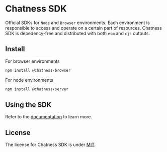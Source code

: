 # Chatness SDK

Official SDKs for `Node` and `Browser` environments. Each environment is responsible to access and operate on a certain part of resources. Chatness SDK is depedency-free and distributed with both `esm` and `cjs` outputs.

## Install

For browser environments

```bash
npm install @chatness/browser
```

For node environments

```bash
npm install @chatness/server
```

## Using the SDK

Refer to the [documentation](https://chatness.ai/docs/resources/sdk) to learn more.

## License
The license for Chatness SDK is under [MIT](/LICENSE).
